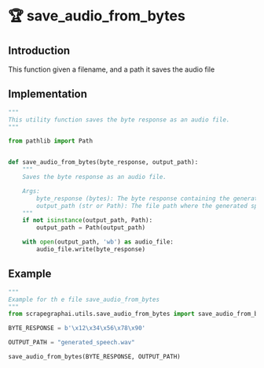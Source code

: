 # 🏆 save_audio_from_bytes

## Introduction
This function given a filename, and a path it saves the audio file

## Implementation
```python
"""
This utility function saves the byte response as an audio file.
"""

from pathlib import Path


def save_audio_from_bytes(byte_response, output_path):
    """
    Saves the byte response as an audio file.

    Args:
        byte_response (bytes): The byte response containing the generated speech.
        output_path (str or Path): The file path where the generated speech should be saved.
    """
    if not isinstance(output_path, Path):
        output_path = Path(output_path)

    with open(output_path, 'wb') as audio_file:
        audio_file.write(byte_response)
```

## Example
```python
""" 
Example for th e file save_audio_from_bytes
"""
from scrapegraphai.utils.save_audio_from_bytes import save_audio_from_bytes

BYTE_RESPONSE = b'\x12\x34\x56\x78\x90'

OUTPUT_PATH = "generated_speech.wav"

save_audio_from_bytes(BYTE_RESPONSE, OUTPUT_PATH)

```